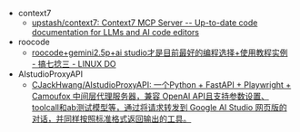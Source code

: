 - context7
	- [upstash/context7: Context7 MCP Server -- Up-to-date code documentation for LLMs and AI code editors](https://github.com/upstash/context7)
- roocode
	- [roocode+gemini2.5p+ai studio才是目前最好的编程选择+使用教程实例 - 搞七捻三 - LINUX DO](https://linux.do/t/topic/625028/92)
- AIstudioProxyAPI
	- [CJackHwang/AIstudioProxyAPI: 一个Python + FastAPI + Playwright + Camoufox 中间层代理服务器，兼容 OpenAI API且支持参数设置、toolcall和ab测试模型等，通过将请求转发到 Google AI Studio 网页版的对话，并同样按照标准格式返回输出的工具。](https://github.com/CJackHwang/AIstudioProxyAPI)